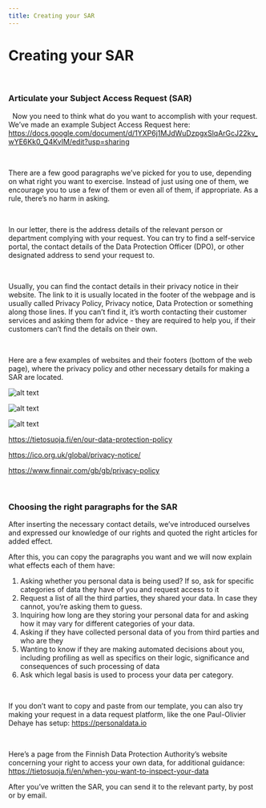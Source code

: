 ```yaml
---
title: Creating your SAR
---
```

# Creating your SAR
&nbsp;

### Articulate your Subject Access Request (SAR)

&nbsp;
Now you need to think what do you want to accomplish with your request. We’ve made an example Subject Access Request here: <https://docs.google.com/document/d/1YXP6j1MJdWuDzpgxSlqArGcJ22kv_wYE6Kk0_Q4KvIM/edit?usp=sharing>

&nbsp;

There are a few good paragraphs we’ve picked for you to use, depending on what right you want to exercise. Instead of just using one of them, we encourage you to use a few of them or even all of them, if appropriate. As a rule, there’s no harm in asking.

&nbsp;

In our letter, there is the address details of the relevant person or department complying with your request. You can try to find a self-service portal, the contact details of the Data Protection Officer (DPO), or other designated address to send your request to.

&nbsp;

Usually, you can find the contact details in their privacy notice in their website. The link to it is usually located in the footer of the webpage and is usually called Privacy Policy, Privacy notice, Data Protection or something along those lines. If you can’t find it, it’s worth contacting their customer services and asking them for advice - they are required to help you, if their customers can’t find the details on their own.

&nbsp;

Here are a few examples of websites and their footers (bottom of the web page), where the privacy policy and other necessary details for making a SAR are located.

![alt text](https://raw.githubusercontent.com/digirights/course-in-a-box/gh-pages/img/DataOmbudsman_footer.jpg "Footer of the Finnish Data Ombudsman's website")

![alt text](https://raw.githubusercontent.com/digirights/course-in-a-box/gh-pages/img/ICO_footer.jpg "Footer of the British Information Commissioner's Office's website")

![alt text](https://raw.githubusercontent.com/digirights/course-in-a-box/gh-pages/img/Finnair_footer.jpg "Footer of Finnair's website")

<https://tietosuoja.fi/en/our-data-protection-policy>

<https://ico.org.uk/global/privacy-notice/>

<https://www.finnair.com/gb/gb/privacy-policy>

&nbsp;

### Choosing the right paragraphs for the SAR

After inserting the necessary contact details, we’ve introduced ourselves and expressed our knowledge of our rights and quoted the right articles for added effect.

After this, you can copy the paragraphs you want and we will now explain what effects each of them have:

1. Asking whether you personal data is being used? If so, ask for specific categories of data they have of you and request access to it
2. Request a list of all the third parties, they shared your data. In case they cannot, you’re asking them to guess.
3. Inquiring how long are they storing your personal data for and asking how it may vary for different categories of your data.
4. Asking if they have collected personal data of you from third parties and who are they
5. Wanting to know if they are making automated decisions about you, including profiling as well as specifics on their logic, significance and consequences of such processing of data
6. Ask which legal basis is used to process your data per category.

&nbsp;

If you don’t want to copy and paste from our template, you can also try making your request in a data request platform, like the one Paul-Olivier Dehaye has setup: <https://personaldata.io>

&nbsp;

Here’s a page from the Finnish Data Protection Authority’s website concerning your right to access your own data, for additional guidance: <https://tietosuoja.fi/en/when-you-want-to-inspect-your-data>

After you’ve written the SAR, you can send it to the relevant party, by post or by email.
